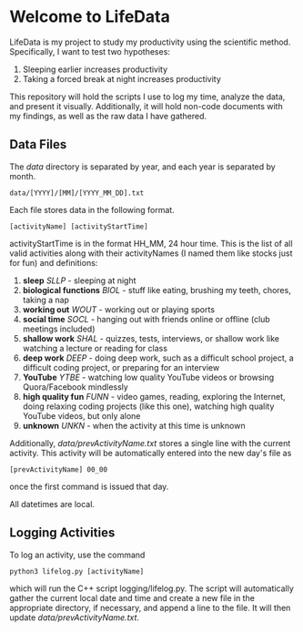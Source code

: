 # Welcome to LifeData
LifeData is my project to study my productivity using the scientific method. Specifically,
I want to test two hypotheses:
<ol>
<li>Sleeping earlier increases productivity</li>
<li>Taking a forced break at night increases productivity</li>
</ol>

This repository will hold the scripts I use to log my time, analyze the data, and present
it visually. Additionally, it will hold non-code documents with my findings, as well as
the raw data I have gathered.

## Data Files
The _data_ directory is separated by year, and each year is separated by month.
```
data/[YYYY]/[MM]/[YYYY_MM_DD].txt
```

Each file stores data in the following format.
```
[activityName] [activityStartTime]
```
activityStartTime is in the format HH_MM, 24 hour time. This is the list of all valid activities
along with their activityNames (I named them like stocks just for fun) and definitions:
<ol>
<li><b>sleep</b> <i>SLLP</i> - sleeping at night</li>
<li><b>biological functions</b> <i>BIOL</i> - stuff like eating, brushing my teeth, chores, taking a nap</li>
<li><b>working out</b> <i>WOUT</i> - working out or playing sports</li>
<li><b>social time</b> <i>SOCL</i> - hanging out with friends online or offline (club meetings included)</li>
<li><b>shallow work</b> <i>SHAL</i> - quizzes, tests, interviews, or shallow work like watching a lecture or reading for class</li>
<li><b>deep work</b> <i>DEEP</i> - doing deep work, such as a difficult school project, a difficult coding project,
or preparing for an interview</li>
<li><b>YouTube</b> <i>YTBE</i> - watching low quality YouTube videos or browsing Quora/Facebook mindlessly</li>
<li><b>high quality fun</b> <i>FUNN</i> - video games, reading, exploring the Internet, doing relaxing coding projects (like
this one), watching high quality YouTube videos, but only alone</li>
<li><b>unknown</b> <i>UNKN</i> - when the activity at this time is unknown</li>
</ol>

Additionally, _data/prevActivityName.txt_ stores a single line with the current activity. This activity will be automatically entered
into the new day's file as
```
[prevActivityName] 00_00
```
once the first command is issued that day.

All datetimes are local.

## Logging Activities
To log an activity, use the command
```
python3 lifelog.py [activityName]
```
which will run the C++ script logging/lifelog.py. The script will automatically gather the current local date and time and create
a new file in the appropriate directory, if necessary, and append a line to the file. It will then update _data/prevActivityName.txt_.
